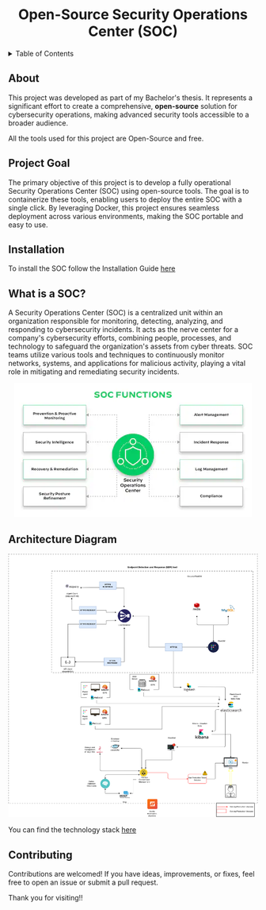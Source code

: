 <h1 align="center">Open-Source Security Operations Center (SOC)</h1>

<details>
<summary>Table of Contents</summary>

1. [About](#about)
2. [Project Goal](#project-goal)
3. [Installation](#installation)
4. [What is a SOC?](#what-is-a-soc)
5. [Architecture Diagram](#architecture-diagram)
6. [Contributing](#contributing)


</details>

## About

This project was developed as part of my Bachelor's thesis. It represents a significant effort to create a comprehensive, **open-source** solution for cybersecurity operations, making advanced security tools accessible to a broader audience.

All the tools used for this project are Open-Source and free.

## Project Goal

The primary objective of this project is to develop a fully operational Security Operations Center (SOC) using open-source tools. The goal is to containerize these tools, enabling users to deploy the entire SOC with a single click. By leveraging Docker, this project ensures seamless deployment across various environments, making the SOC portable and easy to use.

## Installation

To install the SOC follow the Installation Guide [here]([./SOC_Implementation_Guide/README.md])

## What is a SOC?

A Security Operations Center (SOC) is a centralized unit within an organization responsible for monitoring, detecting, analyzing, and responding to cybersecurity incidents. It acts as the nerve center for a company's cybersecurity efforts, combining people, processes, and technology to safeguard the organization's assets from cyber threats. SOC teams utilize various tools and techniques to continuously monitor networks, systems, and applications for malicious activity, playing a vital role in mitigating and remediating security incidents.

<p align="center">
  <img src="./soc-principals.png" alt="SOC Overview" />
</p>

## Architecture Diagram

<p align="center">
  <img src="./soc_architecture_diagram.png" alt="SOC Architecture Diagram" />
</p>

You can find the technology stack [here](./technology_stack.md)

## Contributing

Contributions are welcomed! If you have ideas, improvements, or fixes, feel free to open an issue or submit a pull request.


Thank you for visiting!!

